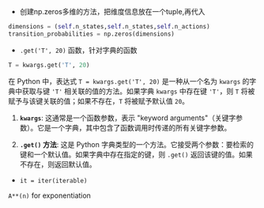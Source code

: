 - 创建np.zeros多维的方法，把维度信息放在一个tuple,再代入
```python
dimensions = (self.n_states,self.n_states,self.n_actions)  
transition_probabilities = np.zeros(dimensions)
```

- `.get('T', 20)` 函数，针对字典的函数
```python
T = kwargs.get('T', 20)
```
在 Python 中，表达式 `T = kwargs.get('T', 20)` 是一种从一个名为 `kwargs` 的字典中获取与键 `'T'` 相关联的值的方法。如果字典 `kwargs` 中存在键 `'T'`，则 `T` 将被赋予与该键关联的值；如果不存在，`T` 将被赋予默认值 `20`。

1. **`kwargs`**: 这通常是一个函数参数，表示 "keyword arguments"（关键字参数）。它是一个字典，其中包含了函数调用时传递的所有关键字参数。
    
2. **`.get()` 方法**: 这是 Python 字典类型的一个方法。它接受两个参数：要检索的键和一个默认值。如果字典中存在指定的键，则 `.get()` 返回该键的值。如果不存在，则返回默认值。

- `it = iter(iterable)`

`A**(n)` for exponentiation


